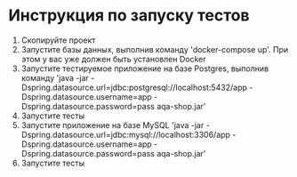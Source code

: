 # Инструкция по запуску тестов #

1. Скопируйте проект
2. Запустите базы данных, выполнив команду 'docker-compose up'. При этом у вас уже должен быть установлен Docker
3. Запустите тестируемое приложение на базе Postgres, выполнив команду 'java -jar -Dspring.datasource.url=jdbc:postgresql://localhost:5432/app -Dspring.datasource.username=app -Dspring.datasource.password=pass aqa-shop.jar'
4. Запустите тесты
5. Запустите приложение на базе MySQL 'java -jar -Dspring.datasource.url=jdbc:mysql://localhost:3306/app -Dspring.datasource.username=app -Dspring.datasource.password=pass aqa-shop.jar'
6. Запустите тесты